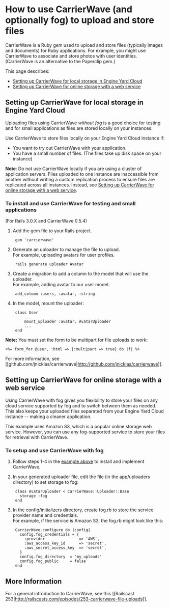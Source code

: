 # How to use CarrierWave (and optionally fog) to upload and store files #

CarrierWave is a Ruby gem used to upload and store files (typically images and documents) for 
Ruby applications. For example, you might use CarrierWave to associate and store 
photos with user identities. (CarrierWave is an alternative to the Paperclip gem.)

This page describes:

* [Setting up CarrierWave for local storage in Engine Yard Cloud][2]
* [Setting up CarrierWave for online storage with a web service][3]


<h2 id="update2">Setting up CarrierWave for local storage in Engine Yard Cloud</h2>

Uploading files using CarrierWave _without fog_ is a good choice for testing 
and for small applications as files are stored locally on your instances.

Use CarrierWave to store files locally on your Engine Yard Cloud instance if:  

* You want to try out CarrierWave with your application. 
* You have a small number of files. (The files take up disk space on your instance)

**Note**: Do not use CarrierWave locally if you are using a cluster of application
servers. Files uploaded to one instance are inaccessible from another without writing a custom replication process
to ensure files are replicated across all instances.  Instead, see [Setting up CarrierWave for online storage with a web service][3].

### To install and use CarrierWave for testing and small applications

(For Rails 3.0.X and CarrierWave 0.5.4)

1. Add the gem file to your Rails project.

        gem 'carrierwave'

2. Generate an uploader to manage the file to upload.   
    For example, uploading avatars for user profiles.

        rails generate uploader Avatar

3. Create a migration to add a column to the model that will use the uploader.  
    For example, adding avatar to our user model.

        add_column :users, :avatar, :string

4. In the model, mount the uploader:

        class User
            ...
            mount_uploader :avatar, AvatarUploader
            ...
        end

**Note:** You must set the form to be multipart for file uploads to work:
    
    <%= form_for @user, :html => {:multipart => true} do |f| %>

For more information, see [[github.com/jnicklas/carrierwave|http://github.com/jnicklas/carrierwave]].

<h2 id="update3">Setting up CarrierWave for online storage with a web service</h2>


Using CarrierWave with fog gives you flexibility to store your files on any cloud service supported by fog and to switch between them as needed. This also keeps your uploaded files separated from your Engine Yard Cloud instance -- making a cleaner application.
	
This example uses Amazon S3, which is a popular online storage web service. However, you can use any fog-supported service to store your files for retrieval with CarrierWave.

### To setup and use CarrierWave with fog

1. Follow steps 1-4 in the [example above][2] to install and implement CarrierWave.

2. In your generated uploader file, edit the file (in the app/uploaders directory) to set storage to fog:

        class AvatarUploader < CarrierWave::Uploader::Base
          storage :fog
        end

3. In the config/initializers directory, create fog.rb to store the service provider name and credentials.    
    For example, if the service is Amazon S3, the fog.rb might look like this:   

        CarrierWave.configure do |config|
	      config.fog_credentials = {
	        :provider               => 'AWS',
	        :aws_access_key_id      => 'secret',
	        :aws_secret_access_key  => 'secret',
	      }
	      config.fog_directory  = 'my_uploads'
	      config.fog_public     = false        
	    end


## More Information

For a general introduction to CarrierWave, see this [[Railscast 253|http://railscasts.com/episodes/253-carrierwave-file-uploads]].


[1]: #update1        "update1"
[2]: #update2        "update2"
[3]: #update3        "update3"
[4]: #update4        "update4"